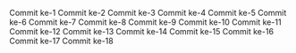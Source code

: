 
Commit ke-1
Commit ke-2
Commit ke-3
Commit ke-4
Commit ke-5
Commit ke-6
Commit ke-7
Commit ke-8
Commit ke-9
Commit ke-10
Commit ke-11
Commit ke-12
Commit ke-13
Commit ke-14
Commit ke-15
Commit ke-16
Commit ke-17
Commit ke-18

